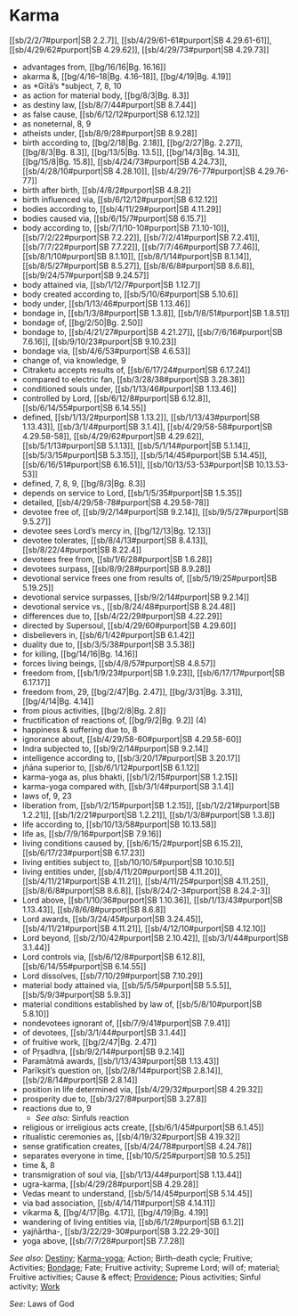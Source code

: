 # Karma

[[sb/2/2/7#purport|SB 2.2.7]], [[sb/4/29/61-61#purport|SB 4.29.61-61]], [[sb/4/29/62#purport|SB 4.29.62]], [[sb/4/29/73#purport|SB 4.29.73]]

* advantages from, [[bg/16/16|Bg. 16.16]]
* akarma &, [[bg/4/16–18|Bg. 4.16–18]], [[bg/4/19|Bg. 4.19]]
* as *Gītā’s *subject, 7, 8, 10
* as action for material body, [[bg/8/3|Bg. 8.3]]
* as destiny law, [[sb/8/7/44#purport|SB 8.7.44]]
* as false cause, [[sb/6/12/12#purport|SB 6.12.12]]
* as noneternal, 8, 9
* atheists under, [[sb/8/9/28#purport|SB 8.9.28]]
* birth according to, [[bg/2/18|Bg. 2.18]], [[bg/2/27|Bg. 2.27]], [[bg/8/3|Bg. 8.3]], [[bg/13/5|Bg. 13.5]], [[bg/14/3|Bg. 14.3]], [[bg/15/8|Bg. 15.8]], [[sb/4/24/73#purport|SB 4.24.73]], [[sb/4/28/10#purport|SB 4.28.10]], [[sb/4/29/76-77#purport|SB 4.29.76-77]]
* birth after birth, [[sb/4/8/2#purport|SB 4.8.2]]
* birth influenced via, [[sb/6/12/12#purport|SB 6.12.12]]
* bodies according to, [[sb/4/11/29#purport|SB 4.11.29]]
* bodies caused via, [[sb/6/15/7#purport|SB 6.15.7]]
* body according to, [[sb/7/1/10-10#purport|SB 7.1.10-10]], [[sb/7/2/22#purport|SB 7.2.22]], [[sb/7/2/41#purport|SB 7.2.41]], [[sb/7/7/22#purport|SB 7.7.22]], [[sb/7/7/46#purport|SB 7.7.46]], [[sb/8/1/10#purport|SB 8.1.10]], [[sb/8/1/14#purport|SB 8.1.14]], [[sb/8/5/27#purport|SB 8.5.27]], [[sb/8/6/8#purport|SB 8.6.8]], [[sb/9/24/57#purport|SB 9.24.57]]
* body attained via, [[sb/1/12/7#purport|SB 1.12.7]]
* body created according to, [[sb/5/10/6#purport|SB 5.10.6]]
* body under, [[sb/1/13/46#purport|SB 1.13.46]]
* bondage in, [[sb/1/3/8#purport|SB 1.3.8]], [[sb/1/8/51#purport|SB 1.8.51]]
* bondage of, [[bg/2/50|Bg. 2.50]]
* bondage to, [[sb/4/21/27#purport|SB 4.21.27]], [[sb/7/6/16#purport|SB 7.6.16]], [[sb/9/10/23#purport|SB 9.10.23]]
* bondage via, [[sb/4/6/53#purport|SB 4.6.53]]
* change of, via knowledge, 9
* Citraketu accepts results of, [[sb/6/17/24#purport|SB 6.17.24]]
* compared to electric fan, [[sb/3/28/38#purport|SB 3.28.38]]
* conditioned souls under, [[sb/1/13/46#purport|SB 1.13.46]]
* controlled by Lord, [[sb/6/12/8#purport|SB 6.12.8]], [[sb/6/14/55#purport|SB 6.14.55]]
* defined, [[sb/1/13/2#purport|SB 1.13.2]], [[sb/1/13/43#purport|SB 1.13.43]], [[sb/3/1/4#purport|SB 3.1.4]], [[sb/4/29/58-58#purport|SB 4.29.58-58]], [[sb/4/29/62#purport|SB 4.29.62]], [[sb/5/1/13#purport|SB 5.1.13]], [[sb/5/1/14#purport|SB 5.1.14]], [[sb/5/3/15#purport|SB 5.3.15]], [[sb/5/14/45#purport|SB 5.14.45]], [[sb/6/16/51#purport|SB 6.16.51]], [[sb/10/13/53-53#purport|SB 10.13.53-53]]
* defined, 7, 8, 9, [[bg/8/3|Bg. 8.3]]
* depends on service to Lord, [[sb/1/5/35#purport|SB 1.5.35]]
* detailed, [[sb/4/29/58-78#purport|SB 4.29.58-78]]
* devotee free of, [[sb/9/2/14#purport|SB 9.2.14]], [[sb/9/5/27#purport|SB 9.5.27]]
* devotee sees Lord’s mercy in, [[bg/12/13|Bg. 12.13]]
* devotee tolerates, [[sb/8/4/13#purport|SB 8.4.13]], [[sb/8/22/4#purport|SB 8.22.4]]
* devotees free from, [[sb/1/6/28#purport|SB 1.6.28]]
* devotees surpass, [[sb/8/9/28#purport|SB 8.9.28]]
* devotional service frees one from results of, [[sb/5/19/25#purport|SB 5.19.25]]
* devotional service surpasses, [[sb/9/2/14#purport|SB 9.2.14]]
* devotional service vs., [[sb/8/24/48#purport|SB 8.24.48]]
* differences due to, [[sb/4/22/29#purport|SB 4.22.29]]
* directed by Supersoul, [[sb/4/29/60#purport|SB 4.29.60]]
* disbelievers in, [[sb/6/1/42#purport|SB 6.1.42]]
* duality due to, [[sb/3/5/38#purport|SB 3.5.38]]
* for killing, [[bg/14/16|Bg. 14.16]]
* forces living beings, [[sb/4/8/57#purport|SB 4.8.57]]
* freedom from, [[sb/1/9/23#purport|SB 1.9.23]], [[sb/6/17/17#purport|SB 6.17.17]]
* freedom from, 29, [[bg/2/47|Bg. 2.47]], [[bg/3/31|Bg. 3.31]], [[bg/4/14|Bg. 4.14]]
* from pious activities, [[bg/2/8|Bg. 2.8]]
* fructification of reactions of, [[bg/9/2|Bg. 9.2]] (4)
* happiness & suffering due to, 8
* ignorance about, [[sb/4/29/58-60#purport|SB 4.29.58-60]]
* Indra subjected to, [[sb/9/2/14#purport|SB 9.2.14]]
* intelligence according to, [[sb/3/20/17#purport|SB 3.20.17]]
* jñāna superior to, [[sb/6/1/12#purport|SB 6.1.12]]
* karma-yoga as, plus bhakti, [[sb/1/2/15#purport|SB 1.2.15]]
* karma-yoga compared with, [[sb/3/1/4#purport|SB 3.1.4]]
* laws of, 9, 23
* liberation from, [[sb/1/2/15#purport|SB 1.2.15]], [[sb/1/2/21#purport|SB 1.2.21]], [[sb/1/2/21#purport|SB 1.2.21]], [[sb/1/3/8#purport|SB 1.3.8]]
* life according to, [[sb/10/13/58#purport|SB 10.13.58]]
* life as, [[sb/7/9/16#purport|SB 7.9.16]]
* living conditions caused by, [[sb/6/15/2#purport|SB 6.15.2]], [[sb/6/17/23#purport|SB 6.17.23]]
* living entities subject to, [[sb/10/10/5#purport|SB 10.10.5]]
* living entities under, [[sb/4/11/20#purport|SB 4.11.20]], [[sb/4/11/21#purport|SB 4.11.21]], [[sb/4/11/25#purport|SB 4.11.25]], [[sb/8/6/8#purport|SB 8.6.8]], [[sb/8/24/2-3#purport|SB 8.24.2-3]]
* Lord above, [[sb/1/10/36#purport|SB 1.10.36]], [[sb/1/13/43#purport|SB 1.13.43]], [[sb/8/6/8#purport|SB 8.6.8]]
* Lord awards, [[sb/3/24/45#purport|SB 3.24.45]], [[sb/4/11/21#purport|SB 4.11.21]], [[sb/4/12/10#purport|SB 4.12.10]]
* Lord beyond, [[sb/2/10/42#purport|SB 2.10.42]], [[sb/3/1/44#purport|SB 3.1.44]]
* Lord controls via, [[sb/6/12/8#purport|SB 6.12.8]], [[sb/6/14/55#purport|SB 6.14.55]]
* Lord dissolves, [[sb/7/10/29#purport|SB 7.10.29]]
* material body attained via, [[sb/5/5/5#purport|SB 5.5.5]], [[sb/5/9/3#purport|SB 5.9.3]]
* material conditions established by law of, [[sb/5/8/10#purport|SB 5.8.10]]
* nondevotees ignorant of, [[sb/7/9/41#purport|SB 7.9.41]]
* of devotees, [[sb/3/1/44#purport|SB 3.1.44]]
* of fruitive work, [[bg/2/47|Bg. 2.47]]
* of Pṛṣadhra, [[sb/9/2/14#purport|SB 9.2.14]]
* Paramātmā awards, [[sb/1/13/43#purport|SB 1.13.43]]
* Parīkṣit’s question on, [[sb/2/8/14#purport|SB 2.8.14]], [[sb/2/8/14#purport|SB 2.8.14]]
* position in life determined via, [[sb/4/29/32#purport|SB 4.29.32]]
* prosperity due to, [[sb/3/27/8#purport|SB 3.27.8]]
* reactions due to, 9
  * *See also:* Sinfuls reaction
* religious or irreligious acts create, [[sb/6/1/45#purport|SB 6.1.45]]
* ritualistic ceremonies as, [[sb/4/19/32#purport|SB 4.19.32]]
* sense gratification creates, [[sb/4/24/78#purport|SB 4.24.78]]
* separates everyone in time, [[sb/10/5/25#purport|SB 10.5.25]]
* time &, 8
* transmigration of soul via, [[sb/1/13/44#purport|SB 1.13.44]]
* ugra-karma, [[sb/4/29/28#purport|SB 4.29.28]]
* Vedas meant to understand, [[sb/5/14/45#purport|SB 5.14.45]]
* via bad association, [[sb/4/14/11#purport|SB 4.14.11]]
* vikarma &, [[bg/4/17|Bg. 4.17]], [[bg/4/19|Bg. 4.19]]
* wandering of living entities via, [[sb/6/1/2#purport|SB 6.1.2]]
* yajñārtha-, [[sb/3/22/29-30#purport|SB 3.22.29-30]]
* yoga above, [[sb/7/7/28#purport|SB 7.7.28]]

*See also:* [Destiny](entries/destiny.md); [Karma-yoga](entries/karma-yoga.md); Action; Birth-death cycle; Fruitive; Activities; [Bondage](entries/bondage.md); Fate; Fruitive activity; Supreme Lord; will of; material; Fruitive activities; Cause & effect; [Providence](entries/providence.md); Pious activities; Sinful activity; [Work](entries/work.md)

*See:* Laws of God
